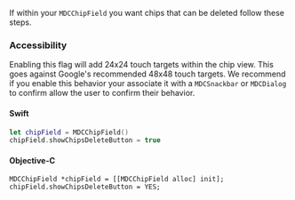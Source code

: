 If within your `MDCChipField` you want chips that can be deleted follow these steps.

### Accessibility

Enabling this flag will add 24x24 touch targets within the chip view. This goes against Google's recommended 
48x48 touch targets. We recommend if you enable this behavior your associate it with a `MDCSnackbar` or 
`MDCDialog` to confirm allow the user to confirm their behavior.

<!--<div class="material-code-render" markdown="1">-->
#### Swift
```swift
let chipField = MDCChipField()
chipField.showChipsDeleteButton = true
```

#### Objective-C
```objc
MDCChipField *chipField = [[MDCChipField alloc] init];
chipField.showChipsDeleteButton = YES;
```
<!--</div>-->
